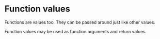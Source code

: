 # Function values

Functions are values too. They can be passed around just like other values.

Function values may be used as function arguments and return values.
